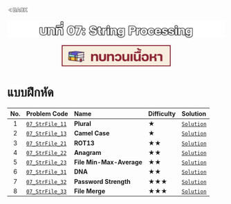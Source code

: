 <p align="left">
  <a href="../PL-Problem-List/README.md">
    <img src="../Z99-OTHERS/00-common/00-back.png" style="width:10%">
  </a>
</p>

![01-str.png](/Z99-OTHERS/07-str/01-str.png)

<p align="center">
  <a href="../07-String-Processing/Lecture/README.md">
    <img src="../Z99-OTHERS/00-common/01-lecture.png" style="width:50%">
  </a>
</p>

# แบบฝึกหัด

| No. | Problem Code                                                                                             | Name                     | Difficulty | Solution                                                    |
| :-: | :------------------------------------------------------------------------------------------------------- | :----------------------- | :--------- | :---------------------------------------------------------- |
|  1  | [`07_StrFile_11`](https://drive.google.com/file/d/1-NyZ_p8Q_-CGuSvA_ROoFm-VCXIqJ1BI/view?usp=drive_link) | **Plural**               | ★          | [`Solution`](/07-String-Processing/07_StrFile_11/README.md) |
|  2  | [`07_StrFile_13`](https://drive.google.com/file/d/1qxebq9IQuZIsL7zibYSrSyVg3UQLRFbk/view?usp=drive_link) | **Camel Case**           | ★          | [`Solution`](/07-String-Processing/07_StrFile_13/README.md) |
|  3  | [`07_StrFile_21`](https://drive.google.com/file/d/1TO8vz37m9d83js4X4iks1d9j4NRwG50a/view?usp=drive_link) | **ROT13**                | ★★         | [`Solution`](/07-String-Processing/07_StrFile_21/README.md) |
|  4  | [`07_StrFile_22`](https://drive.google.com/file/d/1AXiZNOMmZwkKV2cUSMS500qbqEBiFDwQ/view?usp=drive_link) | **Anagram**              | ★★         | [`Solution`](/07-String-Processing/07_StrFile_22/README.md) |
|  5  | [`07_StrFile_23`](https://drive.google.com/file/d/1g8qEXc7_TKpAVXmD9HZSHeysBDMZwiv4/view?usp=drive_link) | **File Min-Max-Average** | ★★         | [`Solution`](/07-String-Processing/07_StrFile_23/README.md) |
|  6  | [`07_StrFile_31`](https://drive.google.com/file/d/1Wf86Zr6UPfiMRRsVYhBadj8Yu2H5rkZ8/view?usp=drive_link) | **DNA**                  | ★★         | [`Solution`](/07-String-Processing/07_StrFile_31/README.md) |
|  7  | [`07_StrFile_32`](https://drive.google.com/file/d/160ndl8Mg6mKUMmBVrq4JHX-GL04ajGuw/view?usp=drive_link) | **Password Strength**    | ★★★        | [`Solution`](/07-String-Processing/07_StrFile_32/README.md) |
|  8  | [`07_StrFile_33`](https://drive.google.com/file/d/18uKdSApjoJiG6TwRkK8qrx5G0X9vym8B/view?usp=drive_link) | **File Merge**           | ★★★        | [`Solution`](/07-String-Processing/07_StrFile_33/README.md) |
